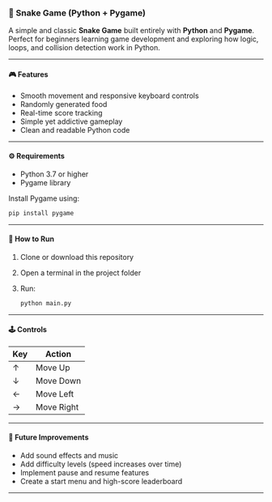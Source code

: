 
### 🐍 Snake Game (Python + Pygame)

A simple and classic **Snake Game** built entirely with **Python** and **Pygame**.
Perfect for beginners learning game development and exploring how logic, loops, and collision detection work in Python.

---

#### 🎮 Features

* Smooth movement and responsive keyboard controls
* Randomly generated food
* Real-time score tracking
* Simple yet addictive gameplay
* Clean and readable Python code

---

#### ⚙️ Requirements

* Python 3.7 or higher
* Pygame library

Install Pygame using:

```bash
pip install pygame
```

---

#### 🚀 How to Run

1. Clone or download this repository
2. Open a terminal in the project folder
3. Run:

   ```bash
   python main.py
   ```

---

#### 🕹️ Controls

| Key | Action     |
| --- | ---------- |
| ↑   | Move Up    |
| ↓   | Move Down  |
| ←   | Move Left  |
| →   | Move Right |

---

#### 🧠 Future Improvements

* Add sound effects and music
* Add difficulty levels (speed increases over time)
* Implement pause and resume features
* Create a start menu and high-score leaderboard

---

